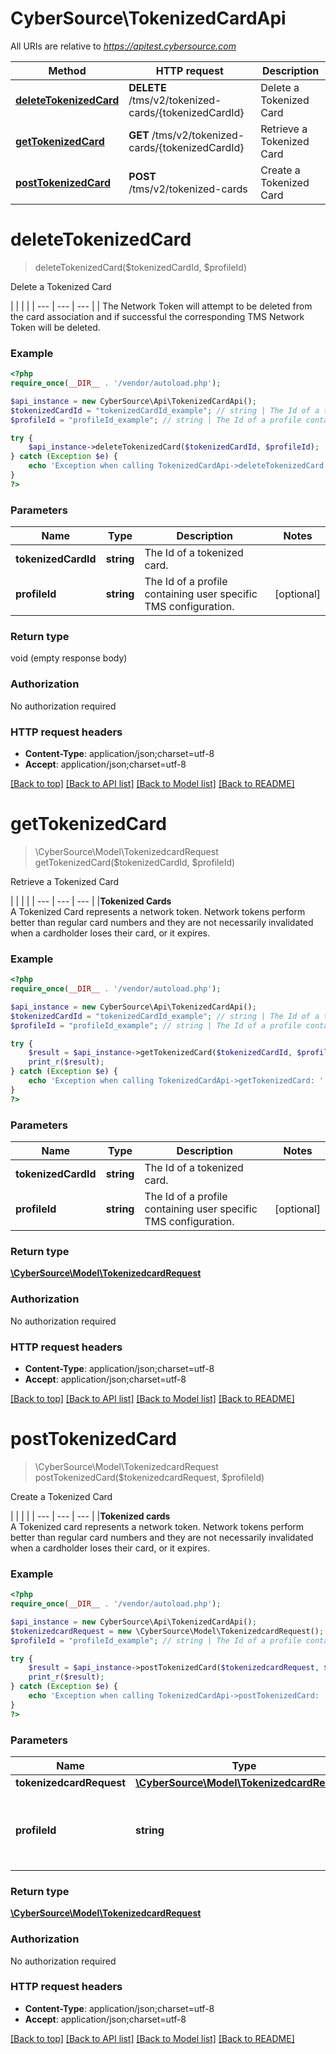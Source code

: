 # CyberSource\TokenizedCardApi

All URIs are relative to *https://apitest.cybersource.com*

Method | HTTP request | Description
------------- | ------------- | -------------
[**deleteTokenizedCard**](TokenizedCardApi.md#deleteTokenizedCard) | **DELETE** /tms/v2/tokenized-cards/{tokenizedCardId} | Delete a Tokenized Card
[**getTokenizedCard**](TokenizedCardApi.md#getTokenizedCard) | **GET** /tms/v2/tokenized-cards/{tokenizedCardId} | Retrieve a Tokenized Card
[**postTokenizedCard**](TokenizedCardApi.md#postTokenizedCard) | **POST** /tms/v2/tokenized-cards | Create a Tokenized Card


# **deleteTokenizedCard**
> deleteTokenizedCard($tokenizedCardId, $profileId)

Delete a Tokenized Card

|  |  |  | | --- | --- | --- | | The Network Token will attempt to be deleted from the card association and if successful the corresponding TMS Network Token will be deleted.

### Example
```php
<?php
require_once(__DIR__ . '/vendor/autoload.php');

$api_instance = new CyberSource\Api\TokenizedCardApi();
$tokenizedCardId = "tokenizedCardId_example"; // string | The Id of a tokenized card.
$profileId = "profileId_example"; // string | The Id of a profile containing user specific TMS configuration.

try {
    $api_instance->deleteTokenizedCard($tokenizedCardId, $profileId);
} catch (Exception $e) {
    echo 'Exception when calling TokenizedCardApi->deleteTokenizedCard: ', $e->getMessage(), PHP_EOL;
}
?>
```

### Parameters

Name | Type | Description  | Notes
------------- | ------------- | ------------- | -------------
 **tokenizedCardId** | **string**| The Id of a tokenized card. |
 **profileId** | **string**| The Id of a profile containing user specific TMS configuration. | [optional]

### Return type

void (empty response body)

### Authorization

No authorization required

### HTTP request headers

 - **Content-Type**: application/json;charset=utf-8
 - **Accept**: application/json;charset=utf-8

[[Back to top]](#) [[Back to API list]](../../README.md#documentation-for-api-endpoints) [[Back to Model list]](../../README.md#documentation-for-models) [[Back to README]](../../README.md)

# **getTokenizedCard**
> \CyberSource\Model\TokenizedcardRequest getTokenizedCard($tokenizedCardId, $profileId)

Retrieve a Tokenized Card

|  |  |  | | --- | --- | --- | |**Tokenized Cards**<br>A Tokenized Card represents a network token. Network tokens perform better than regular card numbers and they are not necessarily invalidated when a cardholder loses their card, or it expires.

### Example
```php
<?php
require_once(__DIR__ . '/vendor/autoload.php');

$api_instance = new CyberSource\Api\TokenizedCardApi();
$tokenizedCardId = "tokenizedCardId_example"; // string | The Id of a tokenized card.
$profileId = "profileId_example"; // string | The Id of a profile containing user specific TMS configuration.

try {
    $result = $api_instance->getTokenizedCard($tokenizedCardId, $profileId);
    print_r($result);
} catch (Exception $e) {
    echo 'Exception when calling TokenizedCardApi->getTokenizedCard: ', $e->getMessage(), PHP_EOL;
}
?>
```

### Parameters

Name | Type | Description  | Notes
------------- | ------------- | ------------- | -------------
 **tokenizedCardId** | **string**| The Id of a tokenized card. |
 **profileId** | **string**| The Id of a profile containing user specific TMS configuration. | [optional]

### Return type

[**\CyberSource\Model\TokenizedcardRequest**](../Model/TokenizedcardRequest.md)

### Authorization

No authorization required

### HTTP request headers

 - **Content-Type**: application/json;charset=utf-8
 - **Accept**: application/json;charset=utf-8

[[Back to top]](#) [[Back to API list]](../../README.md#documentation-for-api-endpoints) [[Back to Model list]](../../README.md#documentation-for-models) [[Back to README]](../../README.md)

# **postTokenizedCard**
> \CyberSource\Model\TokenizedcardRequest postTokenizedCard($tokenizedcardRequest, $profileId)

Create a Tokenized Card

|  |  |  | | --- | --- | --- | |**Tokenized cards**<br>A Tokenized card represents a network token. Network tokens perform better than regular card numbers and they are not necessarily invalidated when a cardholder loses their card, or it expires.

### Example
```php
<?php
require_once(__DIR__ . '/vendor/autoload.php');

$api_instance = new CyberSource\Api\TokenizedCardApi();
$tokenizedcardRequest = new \CyberSource\Model\TokenizedcardRequest(); // \CyberSource\Model\TokenizedcardRequest | 
$profileId = "profileId_example"; // string | The Id of a profile containing user specific TMS configuration.

try {
    $result = $api_instance->postTokenizedCard($tokenizedcardRequest, $profileId);
    print_r($result);
} catch (Exception $e) {
    echo 'Exception when calling TokenizedCardApi->postTokenizedCard: ', $e->getMessage(), PHP_EOL;
}
?>
```

### Parameters

Name | Type | Description  | Notes
------------- | ------------- | ------------- | -------------
 **tokenizedcardRequest** | [**\CyberSource\Model\TokenizedcardRequest**](../Model/TokenizedcardRequest.md)|  |
 **profileId** | **string**| The Id of a profile containing user specific TMS configuration. | [optional]

### Return type

[**\CyberSource\Model\TokenizedcardRequest**](../Model/TokenizedcardRequest.md)

### Authorization

No authorization required

### HTTP request headers

 - **Content-Type**: application/json;charset=utf-8
 - **Accept**: application/json;charset=utf-8

[[Back to top]](#) [[Back to API list]](../../README.md#documentation-for-api-endpoints) [[Back to Model list]](../../README.md#documentation-for-models) [[Back to README]](../../README.md)


